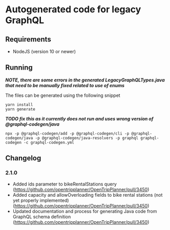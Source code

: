 # Autogenerated code for legacy GraphQL

## Requirements

- NodeJS (version 10 or newer)

## Running

***NOTE, there are some errors in the generated LegacyGraphQLTypes.java that need to be manually fixed related to use of enums***

The files can be generated using the following snippet
```
yarn install
yarn generate
```

***TODO fix this as it currently does not run and uses wrong version of @graphql-codegen/java***
```
npx -p @graphql-codegen/add -p @graphql-codegen/cli -p @graphql-codegen/java -p @graphql-codegen/java-resolvers -p graphql graphql-codegen -c graphql-codegen.yml 
```

## Changelog

### 2.1.0
- Added ids parameter to bikeRentalStations query (https://github.com/opentripplanner/OpenTripPlanner/pull/3450)
- Added capacity and allowOverloading fields to bike rental stations (not yet properly implemented) (https://github.com/opentripplanner/OpenTripPlanner/pull/3450)
- Updated documentation and process for generating Java code from GraphQL schema definition (https://github.com/opentripplanner/OpenTripPlanner/pull/3450)
